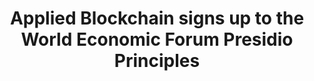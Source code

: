 ---
layout: "post"
title: "Applied Blockchain signs up to the World Economic Forum Presidio Principles"
lead: "We have signed up to Presidio Principles: Foundational Values for a Decentralized Future, a series of principles to help safeguard the promise of blockchain."
image: "world-economic-forum.jpg"
category: "News"
link:
  type: "external"
  url: "https://www.weforum.org/communities/presidio-principles?utm_source=signatory-email&utm_medium=email&utm_campaign=presidio-principles"
---